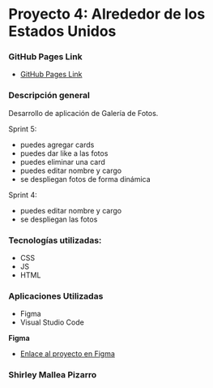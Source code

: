 # Proyecto 4: Alrededor de los Estados Unidos

### GitHub Pages Link
* [GitHub Pages Link](https://shimapi.github.io/web_project_4_esp/)

### Descripción general
Desarrollo de aplicación de Galería de Fotos.

Sprint 5:
- puedes agregar cards
- puedes dar like a las fotos
- puedes eliminar una card
- puedes editar nombre y cargo
- se despliegan fotos de forma dinámica

Sprint 4:
- puedes editar nombre y cargo
- se despliegan las fotos

### Tecnologías utilizadas:
* CSS
* JS
* HTML

### Aplicaciones Utilizadas
* Figma
* Visual Studio Code

**Figma**

* [Enlace al proyecto en Figma](https://www.figma.com/file/LDMgqWesKpQkIwhOfEBuTS/WEB%2C-Sprint-5%3A-Around-The-U.S.-%7C-desktop-%2B-mobile?node-id=0%3A1)

### Shirley Mallea Pizarro
